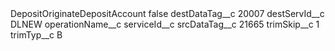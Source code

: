 <?xml version="1.0" encoding="UTF-8"?>
<CustomMetadata xmlns="http://soap.sforce.com/2006/04/metadata" xmlns:xsi="http://www.w3.org/2001/XMLSchema-instance" xmlns:xsd="http://www.w3.org/2001/XMLSchema">
    <label>DepositOriginateDepositAccount</label>
    <protected>false</protected>
    <values>
        <field>destDataTag__c</field>
        <value xsi:type="xsd:string">20007</value>
    </values>
    <values>
        <field>destServId__c</field>
        <value xsi:type="xsd:string">DLNEW</value>
    </values>
    <values>
        <field>operationName__c</field>
        <value xsi:nil="true"/>
    </values>
    <values>
        <field>serviceId__c</field>
        <value xsi:nil="true"/>
    </values>
    <values>
        <field>srcDataTag__c</field>
        <value xsi:type="xsd:string">21665</value>
    </values>
    <values>
        <field>trimSkip__c</field>
        <value xsi:type="xsd:string">1</value>
    </values>
    <values>
        <field>trimTyp__c</field>
        <value xsi:type="xsd:string">B</value>
    </values>
</CustomMetadata>
